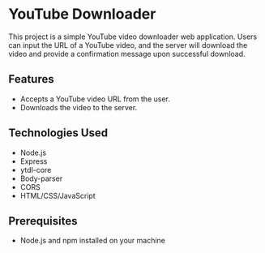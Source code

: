    # YouTube Downloader

This project is a simple YouTube video downloader web application. Users can input the URL of a YouTube video, and the server will download the video and provide a confirmation message upon successful download.

## Features

- Accepts a YouTube video URL from the user.
- Downloads the video to the server.

## Technologies Used

- Node.js
- Express
- ytdl-core
- Body-parser
- CORS
- HTML/CSS/JavaScript

## Prerequisites

- Node.js and npm installed on your machine
